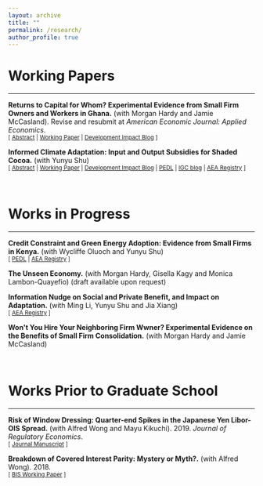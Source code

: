 ```yaml
---
layout: archive
title: ""
permalink: /research/
author_profile: true
---
```



<h1 id="-workingpapers-">
Working Papers
</h1>
<hr>

<p><strong> Returns to Capital for Whom? Experimental Evidence from Small Firm Owners and Workers in Ghana.</strong>  (with Morgan Hardy and Jamie McCasland). Revise and resubmit at <em> American Economic Journal: Applied Economics</em>. 
<br>
  <small>[ <a href="#/" onclick="visib('seefa')">Abstract</a> | <a href="https://www.dropbox.com/scl/fi/zbp2s8shdw1v2xay0ff6r/ReturnsToCapitalForWhom.pdf?rlkey=j7nfhmgha9zuyuss8e9mxayaw&dl=0" target="_blank">Working Paper</a> | <a href="https://blogs.worldbank.org/en/impactevaluations/what-firm-again-fluidity-firm-boundaries-developing-country-firms?cid=SHR_BlogSiteShare_EN_EXT#:~:text=Another%20new%20working%20paper%20by%20Hardy%20et%20al.%20(2024)" target="_blank">Development Impact Blog</a> ] </small>
<p>
  
<div id="seefa" style="display: none; text-align: justify; line-height: 1.2"><small> We document capital contributions from workers to their employers in a representative sample of small firms. We separately conduct a two-sided experiment in a sample of small employers, randomizing cash transfers to firm owners or a randomly selected worker. Transfers to either party increase firm profits in equal magnitude. Treated owners purchase additional business assets; treated workers purchase business assets that are used in their employing firm and experience wage increases. Our findings challenge the assumption of a separation of labor and capital in firms, with widespread implications for measurement and for understanding the nature of firms in our context.</small><br><br></div>




<p><strong> Informed Climate Adaptation: Input and Output Subsidies for Shaded Cocoa.</strong> (with Yunyu Shu)
  <br>
  <small>[ <a href="#/" onclick="visib('cocoa')">Abstract</a> | <a href="https://drive.google.com/file/d/1u6Wlka3kd7fydY9Fuhm0SWG5GP3sPsDr/view?usp=drive_link" target="_blank">Working Paper</a> | <a href="https://blogs.worldbank.org/en/impactevaluations/how-information-transforms-climate-adaptation-through-different-?" target="_blank">Development Impact Blog</a> | <a href="https://pedl.cepr.org/content/propagation-taste-climate-resilience-evidence-cocoa-value-chain-ghana-0" target="_blank">PEDL</a> | <a href="https://www.theigc.org/blogs/climate-priorities-developing-countries/understanding-climate-change-beliefs-and-adaptation" target = "_blank">IGC blog</a> | <a href="https://www.socialscienceregistry.org/trials/11145" target="_blank">AEA Registry</a> ]</small>
 <p>

 <div id="cocoa" style="display: none; text-align: justify; line-height: 1.2"><small> With growing climate risks, agro-environmental policies seek to protect the environment while reducing poverty by incentivizing climate adaptation. We study how information shapes adaptation under different subsidy schemes for cocoa farmers in Ghana, where forest tree planting for shade is encouraged as an adaptation strategy. Conducting a lab-in-the-field experiment, we compare the impacts of an information intervention under an input subsidy for planting forest trees and an output subsidy for producing cocoa beans from shaded farms. While farmers receiving the information in both subsidy groups plant more forest trees than their subsidy-only counterparts, the increase is higher under the output subsidy than the input subsidy even though the information leads both groups to similarly update their beliefs about the benefits of shade. We rationalize the differential effects of information with a model in which beliefs about rainfall uncertainty and shade benefits affect ex ante input decisions. Counterfactuals show that output subsidy has greater potential to drive adaptation than input when beliefs are reasonably correct. We validate the lab results by distributing tree seedlings, finding consistent treatment effects on the number of seedlings requested and obtained.</small><br><br></div>



<br />
<h1 id="-workingprogress-">
Works in Progress
</h1>
<hr>

<p><strong>Credit Constraint and Green Energy Adoption: Evidence from Small Firms in Kenya.</strong> (with Wycliffe Oluoch and Yunyu Shu)
<br>
<small>[ <a href="https://pedl.cepr.org/content/blackouts-and-green-energy-adoption-evidence-kenya-0" target="_blank">PEDL</a> | <a href="https://www.socialscienceregistry.org/trials/13802" target="_blank">AEA Registry</a> ]</small>
<p>





<p><strong>The Unseen Economy.</strong> (with Morgan Hardy, Gisella Kagy and Monica Lambon-Quayefio) 
(draft available upon request)
<br>
<p>




<p><strong>Information Nudge on Social and Private Benefit, and Impact on Adaptation.</strong> (with Ming Li, Yunyu Shu and Jia Xiang)
  <br>
  <small>[ <a href="https://www.socialscienceregistry.org/trials/13129" target="_blank">AEA Registry</a> ]</small>
  <p>



<p><strong>Won't You Hire Your Neighboring Firm Wwner? Experimental Evidence on the Benefits of Small Firm Consolidation.</strong> (with Morgan Hardy and Jamie McCasland)
<br>
<p>





<br />
<h1 id="-priorworks-">
Works Prior to Graduate School
</h1>
<hr>


<p><strong>Risk of Window Dressing: Quarter-end Spikes in the Japanese Yen Libor-OIS Spread.</strong> (with Alfred Wong and Mayu Kikuchi). 2019. <em>Journal of Regulatory Economics</em>. 
<br>
  <small>[ <a href="https://link.springer.com/article/10.1007/s11149-019-09393-w" target="_blank">Journal Manuscript</a> ]</small>
  <p>

<p><strong>Breakdown of Covered Interest Parity: Mystery or Myth?.</strong> (with Alfred Wong). 2018. 
<br>
  <small>[ <a href="https://www.bis.org/publ/bppdf/bispap96_g.pdf" taget="_blank">BIS Working Paper</a> ]</small>
  <p>





<script> function visib(id) { var x = document.getElementById(id); if (x.style.display === "block") { x.style.display = "none"; } else { x.style.display = "block"; } } </script>



